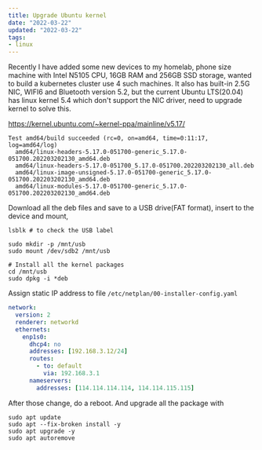 ```yaml
---
title: Upgrade Ubuntu kernel
date: "2022-03-22"
updated: "2022-03-22"
tags: 
- linux
---
```


Recently I have added some new devices to my homelab, phone size machine with Intel N5105 CPU, 16GB RAM and 256GB SSD storage, wanted to build a kubernetes cluster use 4 such machines. It also has built-in 2.5G NIC, WIFI6 and Bluetooth version 5.2, but the current Ubuntu LTS(20.04) has linux kernel 5.4 which don't support the NIC driver, need to upgrade kernel to solve this.

<!--truncate-->

https://kernel.ubuntu.com/~kernel-ppa/mainline/v5.17/

```
Test amd64/build succeeded (rc=0, on=amd64, time=0:11:17, log=amd64/log)
  amd64/linux-headers-5.17.0-051700-generic_5.17.0-051700.202203202130_amd64.deb
  amd64/linux-headers-5.17.0-051700_5.17.0-051700.202203202130_all.deb
  amd64/linux-image-unsigned-5.17.0-051700-generic_5.17.0-051700.202203202130_amd64.deb
  amd64/linux-modules-5.17.0-051700-generic_5.17.0-051700.202203202130_amd64.deb
```

Download all the deb files and save to a USB drive(FAT format), insert to the device and mount,

```shell
lsblk # to check the USB label

sudo mkdir -p /mnt/usb
sudo mount /dev/sdb2 /mnt/usb

# Install all the kernel packages
cd /mnt/usb
sudo dpkg -i *deb
```

Assign static IP address to file `/etc/netplan/00-installer-config.yaml`

```yaml
network:
  version: 2
  renderer: networkd
  ethernets:
    enp1s0:
      dhcp4: no
      addresses: [192.168.3.12/24]
      routes:
        - to: default
          via: 192.168.3.1
      nameservers:
        addresses: [114.114.114.114, 114.114.115.115]
```

After those change, do a reboot. And upgrade all the package with

```shell
sudo apt update
sudo apt --fix-broken install -y
sudo apt upgrade -y
sudo apt autoremove
```
